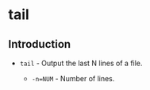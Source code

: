 # tail

## Introduction

* `tail` - Output the last N lines of a file.

    * `-n=NUM` - Number of lines.